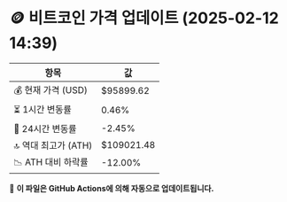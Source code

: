 # 🪙 비트코인 가격 업데이트 (2025-02-12 14:39)

| 항목                | 값 |
|--------------------|----------------|
| 💰 현재 가격 (USD) | $95899.62 |
| ⏳ 1시간 변동률    | 0.46% |
| 📆 24시간 변동률   | -2.45% |
| 🔝 역대 최고가 (ATH) | $109021.48 |
| 📉 ATH 대비 하락률 | -12.00% |

🔄 **이 파일은 GitHub Actions에 의해 자동으로 업데이트됩니다.**
